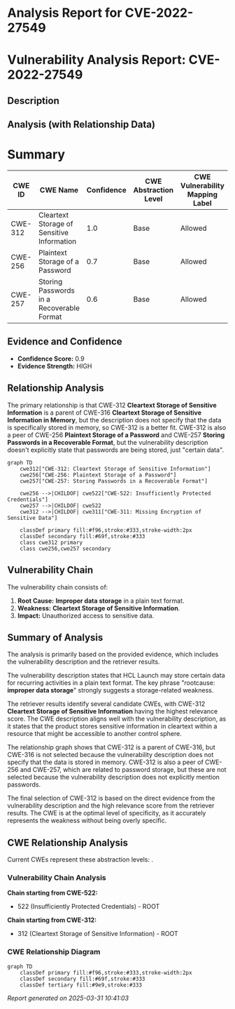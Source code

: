 # Analysis Report for CVE-2022-27549

# Vulnerability Analysis Report: CVE-2022-27549

## Description



## Analysis (with Relationship Data)

# Summary
| CWE ID | CWE Name | Confidence | CWE Abstraction Level | CWE Vulnerability Mapping Label | CWE-Vulnerability Mapping Notes |
|---|---|---|---|---|---|
| CWE-312 | Cleartext Storage of Sensitive Information | 1.0 | Base | Allowed | Primary CWE |
| CWE-256 | Plaintext Storage of a Password | 0.7 | Base | Allowed | Secondary Candidate |
| CWE-257 | Storing Passwords in a Recoverable Format | 0.6 | Base | Allowed | Secondary Candidate |

## Evidence and Confidence

*   **Confidence Score:** 0.9
*   **Evidence Strength:** HIGH

## Relationship Analysis
The primary relationship is that CWE-312 **Cleartext Storage of Sensitive Information** is a parent of CWE-316 **Cleartext Storage of Sensitive Information in Memory**, but the description does not specify that the data is specifically stored in memory, so CWE-312 is a better fit. CWE-312 is also a peer of CWE-256 **Plaintext Storage of a Password** and CWE-257 **Storing Passwords in a Recoverable Format**, but the vulnerability description doesn't explicitly state that passwords are being stored, just "certain data".

```mermaid
graph TD
    cwe312["CWE-312: Cleartext Storage of Sensitive Information"]
    cwe256["CWE-256: Plaintext Storage of a Password"]
    cwe257["CWE-257: Storing Passwords in a Recoverable Format"]
    
    cwe256 -->|CHILDOF| cwe522["CWE-522: Insufficiently Protected Credentials"]
    cwe257 -->|CHILDOF| cwe522
    cwe312 -->|CHILDOF| cwe311["CWE-311: Missing Encryption of Sensitive Data"]
    
    classDef primary fill:#f96,stroke:#333,stroke-width:2px
    classDef secondary fill:#69f,stroke:#333
    class cwe312 primary
    class cwe256,cwe257 secondary
```

## Vulnerability Chain
The vulnerability chain consists of:
1.  **Root Cause:** **Improper data storage** in a plain text format.
2.  **Weakness:** **Cleartext Storage of Sensitive Information**.
3.  **Impact:** Unauthorized access to sensitive data.

## Summary of Analysis
The analysis is primarily based on the provided evidence, which includes the vulnerability description and the retriever results.

The vulnerability description states that HCL Launch may store certain data for recurring activities in a plain text format. The key phrase "rootcause: **improper data storage**" strongly suggests a storage-related weakness.

The retriever results identify several candidate CWEs, with CWE-312 **Cleartext Storage of Sensitive Information** having the highest relevance score. The CWE description aligns well with the vulnerability description, as it states that the product stores sensitive information in cleartext within a resource that might be accessible to another control sphere.

The relationship graph shows that CWE-312 is a parent of CWE-316, but CWE-316 is not selected because the vulnerability description does not specify that the data is stored in memory. CWE-312 is also a peer of CWE-256 and CWE-257, which are related to password storage, but these are not selected because the vulnerability description does not explicitly mention passwords.

The final selection of CWE-312 is based on the direct evidence from the vulnerability description and the high relevance score from the retriever results. The CWE is at the optimal level of specificity, as it accurately represents the weakness without being overly specific.


## CWE Relationship Analysis

Current CWEs represent these abstraction levels: .


### Vulnerability Chain Analysis

**Chain starting from CWE-522:**
- 522 (Insufficiently Protected Credentials) - ROOT


**Chain starting from CWE-312:**
- 312 (Cleartext Storage of Sensitive Information) - ROOT



### CWE Relationship Diagram

```mermaid
graph TD
    classDef primary fill:#f96,stroke:#333,stroke-width:2px
    classDef secondary fill:#69f,stroke:#333
    classDef tertiary fill:#9e9,stroke:#333
```



*Report generated on 2025-03-31 10:41:03*
